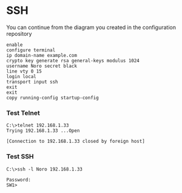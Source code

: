 # SSH

You can continue from the diagram you created in the configuration repository  
```
enable
configure terminal
ip domain-name example.com
crypto key generate rsa general-keys modulus 1024
username Noro secret black
line vty 0 15
login local
transport input ssh
exit
exit
copy running-config startup-config
```





### Test Telnet

```
C:\>telnet 192.168.1.33
Trying 192.168.1.33 ...Open

[Connection to 192.168.1.33 closed by foreign host]
```
### Test SSH
```
C:\>ssh -l Noro 192.168.1.33

Password: 
SW1>
```